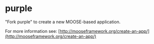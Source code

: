 purple
=====

"Fork purple" to create a new MOOSE-based application.

For more information see: [http://mooseframework.org/create-an-app/](http://mooseframework.org/create-an-app/)
